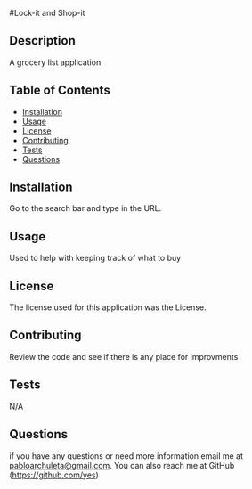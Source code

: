 
#Lock-it and Shop-it

## Description
A grocery list application

## Table of Contents

- [Installation](#installation)
- [Usage](#usage)
- [License](#license)
- [Contributing](#contribute)
- [Tests](#tests)
- [Questions](#questions)

## Installation
Go to the search bar and type in the URL.

## Usage
Used to help with keeping track of what to buy

## License
The license used for this application was the  License.

## Contributing
Review the code and see if there is any place for improvments

## Tests
N/A

## Questions
if you have any questions or need more information email me at pabloarchuleta@gmail.com. You can also reach me at GitHub (https://github.com/yes) 
